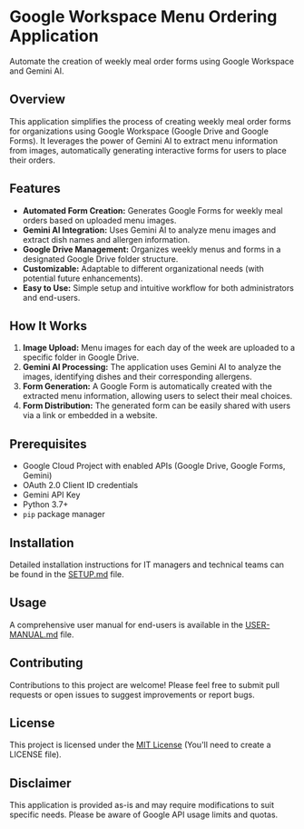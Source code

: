 # Google Workspace Menu Ordering Application

Automate the creation of weekly meal order forms using Google Workspace and Gemini AI.

## Overview

This application simplifies the process of creating weekly meal order forms for organizations using Google Workspace (Google Drive and Google Forms). It leverages the power of Gemini AI to extract menu information from images, automatically generating interactive forms for users to place their orders.

## Features

*   **Automated Form Creation:** Generates Google Forms for weekly meal orders based on uploaded menu images.
*   **Gemini AI Integration:** Uses Gemini AI to analyze menu images and extract dish names and allergen information.
*   **Google Drive Management:** Organizes weekly menus and forms in a designated Google Drive folder structure.
*   **Customizable:** Adaptable to different organizational needs (with potential future enhancements).
*   **Easy to Use:** Simple setup and intuitive workflow for both administrators and end-users.

## How It Works

1. **Image Upload:** Menu images for each day of the week are uploaded to a specific folder in Google Drive.
2. **Gemini AI Processing:** The application uses Gemini AI to analyze the images, identifying dishes and their corresponding allergens.
3. **Form Generation:** A Google Form is automatically created with the extracted menu information, allowing users to select their meal choices.
4. **Form Distribution:** The generated form can be easily shared with users via a link or embedded in a website.

## Prerequisites

*   Google Cloud Project with enabled APIs (Google Drive, Google Forms, Gemini)
*   OAuth 2.0 Client ID credentials
*   Gemini API Key
*   Python 3.7+
*   `pip` package manager

## Installation

Detailed installation instructions for IT managers and technical teams can be found in the [SETUP.md](SETUP.md) file.

## Usage

A comprehensive user manual for end-users is available in the [USER-MANUAL.md](USER-MANUAL.md) file.

## Contributing

Contributions to this project are welcome! Please feel free to submit pull requests or open issues to suggest improvements or report bugs.

## License

This project is licensed under the [MIT License](LICENSE) (You'll need to create a LICENSE file).

## Disclaimer

This application is provided as-is and may require modifications to suit specific needs. Please be aware of Google API usage limits and quotas.